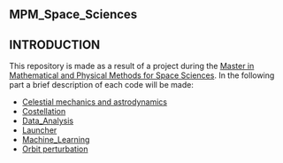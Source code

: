 ## MPM_Space_Sciences ##

## INTRODUCTION ##
This repository is made as a result of a project during the [Master in Mathematical and Physical Methods for Space Sciences](https://mpmss.i-learn.unito.it/). 
In the following part a brief description of each code will be made:
   - [Celestial mechanics and astrodynamics](https://github.com/andreasemeraro/MPM_Space_Sciences/tree/main/Celestial%20mechanics%20and%20astrodynamics)
   - [Costellation](https://github.com/andreasemeraro/MPM_Space_Sciences/tree/main/Costellation)
   - [Data_Analysis](https://github.com/andreasemeraro/MPM_Space_Sciences/tree/main/Data_Analysis)
   - [Launcher](https://github.com/andreasemeraro/MPM_Space_Sciences/tree/main/Launcher)
   - [Machine_Learning](https://github.com/andreasemeraro/MPM_Space_Sciences/tree/main/Machine_Learning)
   - [Orbit perturbation](https://github.com/andreasemeraro/MPM_Space_Sciences/tree/main/Orbit%20perturbation)

